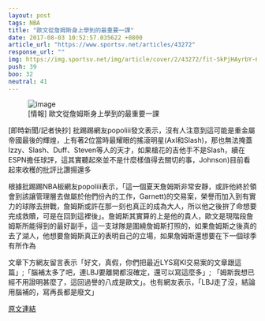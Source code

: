 ```yaml
---
layout: post
tags: NBA
title: "歐文從詹姆斯身上學到的最重要一課"
date: 2017-08-03 10:52:57.035622 +0800
article_url: "https://www.sportsv.net/articles/43272"
response_url: ""
img: https://img.sportsv.net/img/article/cover/2/43272/fit-SkPjHAyrbY-600x315.jpg
push: 39
boo: 32
neutral: 41
---
```


<figure>
<img src="https://img.sportsv.net/img/article/cover/2/43272/fit-SkPjHAyrbY-600x315.jpg" alt="image">
<figcaption>
[情報] 歐文從詹姆斯身上學到的最重要一課
</figcaption>
</figure>



[即時新聞/記者快抄] 批踢踢網友popoliii發文表示，沒有人注意到這可能是重金屬帝國最後的輝煌，上有著2位當時最耀眼的搖滾明星(Axl和Slash)，那也無法掩蓋Izzy、Slash、Duff、Steven等人的天才，如果槍花的吉他手不是Slash，續在ESPN擔任球評，這其實聽起來並不是什麼樣值得去關切的事，Johnson)目前看起來收穫的批評比讚揚還多

根據批踢踢NBA板網友popoliii表示，「這一個夏天詹姆斯非常安靜，或許他終於領會到該讓管理層去做屬於他們份內的工作，Garnett)的交易案，榮譽而加入到有實力的球隊去拚戰，詹姆斯或許在那一刻也真正的成為大人，所以他之後拚了命想要完成救贖，可是在回到這裡後」。詹姆斯其實算的上是他的貴人，歐文是現階段詹姆斯所能得到的最好副手，這一支球隊是圍繞詹姆斯打照的，如果詹姆斯之後真的去了湖人，他想要詹姆斯真正的表明自己的立場，如果詹姆斯還想要在下一個球季有所作為

文章下方網友留言表示「好文，真假，你們把最近LYS寫KI交易案的文章跟這篇」;「腦補太多了吧，連LBJ要離開都沒確定，還可以寫這麼多」; 「姆斯我想已經不用證明甚麼了，這回過譽的八成是歐文」。也有網友表示，「LBJ走了沒，結論用腦補的，寫再長都是廢文」

<a href = "https://www.ptt.cc/bbs/NBA/M.1500910323.A.0E7.html">原文連結</a>

